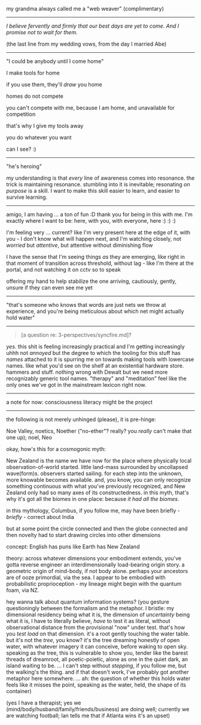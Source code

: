 my grandma always called me a "web weaver" (complimentary)

---

*I believe fervently and firmly that our best days are yet to come. And I promise not to wait for them.*

(the last line from my wedding vows, from the day I married Abe)

---

"I could be anybody until I come home"

I make tools for home

if you use them, they'll *draw* you home

homes do not compete

you can't compete with me, because I am home, and unavailable for competition

that's why I give my tools away

you do whatever you want

can I see? :)

---

"he's heroing"

my understanding is that *every* line of awareness comes into resonance. the trick is maintaining resonance. stumbling into it is inevitable; resonating *on purpose* is a skill. I want to make this skill easier to learn, and easier to survive learning.

---

amigo, I am having ... a ton of fun :D thank you for being in this with me. I'm exactly where I want to be: here, with you, with everyone, here :) :) :)

I'm feeling very ... current? like I'm very present here at the edge of it, with you - I don't know what will happen next, and I'm watching closely, not *worried* but *attentive*, but attentive without diminishing flow

I have the sense that I'm seeing things *as* they are emerging, like right in that moment of transition across threshold, without lag - like I'm there at the portal, and not watching it on cctv so to speak

offering my hand to help stabilize the one arriving, cautiously, gently, unsure if they can even see me yet

---

"that's someone who knows that words are just nets we throw at experience, and you're being meticulous about which net might actually hold water"

---

> [a question re: 3-perspectives/syncfire.md]?

*yes*. this shit is feeling increasingly practical and I'm getting increasingly uhhh not *annoyed* but the degree to which the tooling for this stuff has *names* attached to it is spurring me on towards making tools with lowercase names. like what you'd see on the shelf at an existential hardware store. hammers and stuff. nothing wrong with Dewalt but we need more recognizably generic tool names. "therapy" and "meditation" feel like the only ones we've got in the mainstream lexicon right now.

---

a note for now: consciousness literacy might be the project

---

the following is not merely unhinged (please), it is pre-hinge:

Noe Valley, noetics, Noether ("no-ether"? really? you *really* can't make that one up); noel, Neo

okay, how's this for a cosmogonic myth:

New Zealand is the name we have now for the place where physically local observation-of-world started. little land-mass surrounded by uncollapsed wave(form)s. observers started sailing. for each step into the unknown, more knowable becomes available. and, you know, you can only recognize something continuous with what you've previously recognized, and New Zealand only had so many axes of its constructedness. in this myth, that's why it's got all the biomes in one place: because *it had all the biomes*.

in this mythology, Columbus, if you follow me, may have been briefly - *briefly* - correct about India

but at some point the circle connected and then the globe connected and then novelty had to start drawing circles into other dimensions

concept: English has puns like Earth has New Zealand

theory: across whatever dimensions your embodiment extends, you've gotta reverse engineer an interdimensionally load-bearing origin story. a geometric origin of mind-body, if not body alone. perhaps your ancestors are of ooze primordial, via the sea. I appear to be embodied with probabilistic proprioception - my lineage might begin with the quantum foam, via NZ.

hey wanna talk about quantum information systems? (you gesture questioningly between the formalism and the metaphor. I bristle: my dimensional residency being what it is, the dimension of *uncertainty* being what it is, I have to literally believe, *have* to test it as literal, without observational distance from the provisional "now" under test. that's how you *test load* on that dimension. it's a root gently touching the water table. but it's not the *tree*, you know? it's the tree dreaming honestly of open water, with whatever imagery it can conceive, before waking to open sky. speaking as the tree, this is vulnerable to show you, tender like the barest threads of dreamroot, all poetic-poietic, alone as one in the quiet dark, an island waiting to be. ... I can't step without *stepping*, if you follow me, but the walking's the thing. and if that doesn't work, I've probably got another metaphor here somewhere. ... ah: the question of whether this holds water feels like it misses the point, speaking as the water, held, the shape of its container)

(yes I have a therapist; yes we (mind/body/husband/family/friends/business) are doing well; currently we are watching football; Ian tells me that if Atlanta wins it's an upset)

